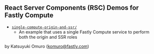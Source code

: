## React Server Components (RSC) Demos for Fastly Compute

* [`single-compute-origin-and-ssr/`](./single-compute-origin-and-ssr)
  * An example that uses a single Fastly Compute service to perform both the
    origin and SSR roles

by Katsuyuki Omuro (komuro@fastly.com)
